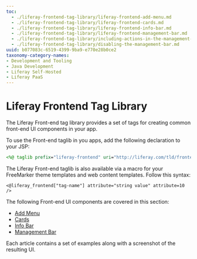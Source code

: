 ```yaml
---
toc:
  - ./liferay-frontend-tag-library/liferay-frontend-add-menu.md
  - ./liferay-frontend-tag-library/liferay-frontend-cards.md
  - ./liferay-frontend-tag-library/liferay-frontend-info-bar.md
  - ./liferay-frontend-tag-library/liferay-frontend-management-bar.md
  - ./liferay-frontend-tag-library/including-actions-in-the-management-bar.md
  - ./liferay-frontend-tag-library/disabling-the-management-bar.md
uuid: b077083c-6519-4399-9ba9-e770e28b0ce2
taxonomy-category-names:
- Development and Tooling
- Java Development
- Liferay Self-Hosted
- Liferay PaaS
---
```

# Liferay Frontend Tag Library

The Liferay Front-end tag library provides a set of tags for creating common front-end UI components in your app. 

To use the Front-end taglib in you apps, add the following declaration to your JSP:

```jsp
<%@ taglib prefix="liferay-frontend" uri="http://liferay.com/tld/frontend" %>
```

The Liferay Front-end taglib is also available via a macro for your FreeMarker theme templates and web content templates. Follow this syntax:

```
<@liferay_frontend["tag-name"] attribute="string value" attribute=10 />
```

The following Front-end UI components are covered in this section:

* [Add Menu](./liferay-frontend-tag-library/liferay-frontend-add-menu.md)
* [Cards](./liferay-frontend-tag-library/liferay-frontend-cards.md)
* [Info Bar](./liferay-frontend-tag-library/liferay-frontend-info-bar.md)
* [Management Bar](./liferay-frontend-tag-library/liferay-frontend-management-bar.md)

Each article contains a set of examples along with a screenshot of the resulting UI. 
